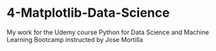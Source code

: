 # 4-Matplotlib-Data-Science
My work for the Udemy course Python for Data Science and Machine Learning Bootcamp instructed by Jose Mortilla
